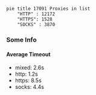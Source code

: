 
```mermaid
pie title 17091 Proxies in list
    "HTTP" : 12172
    "HTTPS": 1528
    "SOCKS" : 3870
```

### Some Info
#### Average Timeout

- mixed: 2.6s
- http: 1.2s
- https: 8.5s
- socks: 4.4s